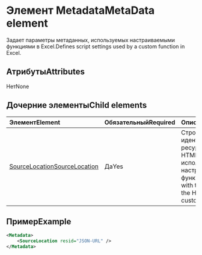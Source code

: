 # <a name="metadata-element"></a><span data-ttu-id="bdc7c-101">Элемент Metadata</span><span class="sxs-lookup"><span data-stu-id="bdc7c-101">MetaData element</span></span>

<span data-ttu-id="bdc7c-102">Задает параметры метаданных, используемых настраиваемыми функциями в  Excel.</span><span class="sxs-lookup"><span data-stu-id="bdc7c-102">Defines script settings used by a custom function in Excel.</span></span>

## <a name="attributes"></a><span data-ttu-id="bdc7c-103">Атрибуты</span><span class="sxs-lookup"><span data-stu-id="bdc7c-103">Attributes</span></span>

<span data-ttu-id="bdc7c-104">Нет</span><span class="sxs-lookup"><span data-stu-id="bdc7c-104">None</span></span>

## <a name="child-elements"></a><span data-ttu-id="bdc7c-105">Дочерние элементы</span><span class="sxs-lookup"><span data-stu-id="bdc7c-105">Child elements</span></span>

|  <span data-ttu-id="bdc7c-106">Элемент</span><span class="sxs-lookup"><span data-stu-id="bdc7c-106">Element</span></span>  |  <span data-ttu-id="bdc7c-107">Обязательный</span><span class="sxs-lookup"><span data-stu-id="bdc7c-107">Required</span></span>  |  <span data-ttu-id="bdc7c-108">Описание</span><span class="sxs-lookup"><span data-stu-id="bdc7c-108">Description</span></span>  |
|:-----|:-----|:-----|
|  [<span data-ttu-id="bdc7c-109">SourceLocation</span><span class="sxs-lookup"><span data-stu-id="bdc7c-109">SourceLocation</span></span>](customfunctionssourcelocation.md)  |  <span data-ttu-id="bdc7c-110">Да</span><span class="sxs-lookup"><span data-stu-id="bdc7c-110">Yes</span></span>  | <span data-ttu-id="bdc7c-111">Строка с идентификатором ресурса файла HTML, используемого настраиваемыми функциями.</span><span class="sxs-lookup"><span data-stu-id="bdc7c-111">String with the resource id of the HTML file used by custom functions.</span></span> |

## <a name="example"></a><span data-ttu-id="bdc7c-112">Пример</span><span class="sxs-lookup"><span data-stu-id="bdc7c-112">Example</span></span>

```xml
<Metadata>
    <SourceLocation resid="JSON-URL" />
</Metadata>
```
